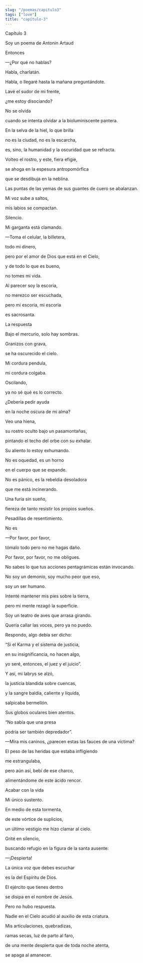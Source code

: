 ```yaml
---
slug: "/poemas/capitulo3"
tags: ["love"]
title: "capítulo-3"
---
```

Capítulo 3

Soy un poema de Antonin Artaud

Entonces

—¿Por qué no hablas?

Habla, charlatán.

Habla, o llegaré hasta la mañana preguntándote.

Lavé el sudor de mi frente,

¿me estoy disociando?

No se olvida

cuando se intenta olvidar a la bioluminiscente pantera.

En la selva de la hiel, lo que brilla

no es la ciudad, no es la escarcha,

es, sino, la humanidad y la oscuridad que se refracta.

Volteo el rostro, y este, fiera efigie,

se ahoga en la espesura antropomórfica

que se desdibuja en la neblina.

Las puntas de las yemas de sus guantes de cuero se abalanzan.

Mi voz sube a saltos,

mis labios se compactan.

Silencio.

Mi garganta está clamando.

—Toma el celular, la billetera,

todo mi dinero,

pero por el amor de Dios que está en el Cielo,

y de todo lo que es bueno,

no tomes mi vida.

Al parecer soy la escoria,

no merezco ser escuchada,

pero mi escoria, mi escoria

es sacrosanta.

La respuesta

Bajo el mercurio, solo hay sombras.

Granizos con grava,

se ha oscurecido el cielo.

Mi cordura pendula,

mi cordura colgaba.

Oscilando,

ya no sé qué es lo correcto.

¿Debería pedir ayuda

en la noche oscura de mi alma?

Veo una hiena,

su rostro oculto bajo un pasamontañas,

pintando el techo del orbe con su exhalar.

Su aliento lo estoy exhumando.

No es oquedad, es un horno

en el cuerpo que se expande.

No es pánico, es la rebeldía desoladora

que me está incinerando.

Una furia sin sueño,

fiereza de tanto resistir los propios sueños.

Pesadillas de resentimiento.

No es

—Por favor, por favor,

tómalo todo pero no me hagas daño.

Por favor, por favor, no me obligues.

No sabes lo que tus acciones pentagrámicas están invocando.

No soy un demonio, soy mucho peor que eso,

soy un ser humano.

Intenté mantener mis pies sobre la tierra,

pero mi mente rezagó la superficie.

Soy un teatro de aves que arrasa girando.

Quería callar las voces, pero ya no puedo.

Respondo, algo debía ser dicho:

“Si el Karma y el sistema de justicia,

en su insignificancia, no hacen algo,

yo seré, entonces, el juez y el juicio”.

Y así, mi labrys se alzó,

la justicia blandida sobre cuencas,

y la sangre baldía, caliente y líquida,

salpicaba bermellón.

Sus globos oculares bien atentos.

“No sabía que una presa

podría ser también depredador”.

—Mira mis caninos, ¿parecen estas las fauces de una víctima?

El peso de las heridas que estaba infligiendo

me estrangulaba,

pero aún así, bebí de ese charco,

alimentándome de este ácido rencor.

Acabar con la vida

Mi único sustento.

En medio de esta tormenta,

de este vórtice de suplicios,

un último vestigio me hizo clamar al cielo.

Grité en silencio,

buscando refugio en la figura de la santa ausente:

—¡Despierta!

La única voz que debes escuchar

es la del Espíritu de Dios.

El ejército que tienes dentro

se disipa en el nombre de Jesús.

Pero no hubo respuesta.

Nadie en el Cielo acudió al auxilio de esta criatura.

Mis articulaciones, quebradizas,

ramas secas, luz de parto al faro,

de una mente despierta que de toda noche atenta,

se apaga al amanecer.